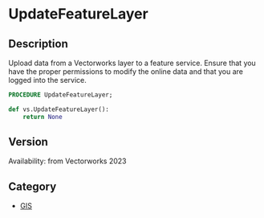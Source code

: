 # UpdateFeatureLayer

## Description
Upload data from a Vectorworks layer to a feature service. Ensure that you have the proper permissions to modify the online data and that you are logged into the service.

```pascal
PROCEDURE UpdateFeatureLayer;
```

```python
def vs.UpdateFeatureLayer():
    return None
```

## Version
Availability: from Vectorworks 2023

## Category
* [GIS](../Categories/GIS.md)
